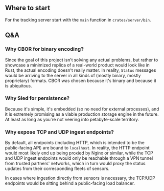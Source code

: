 ## Where to start

For the tracking server start with the `main` function in `crates/server/bin`.

## Q&A

### Why CBOR for binary encoding?

Since the goal of this project isn't solving any actual problems, but rather to
showcase a minimized replica of a real-world product would look like in Rust,
the actual encoding doesn't really matter. In reality, `Status` messages would
be arriving to the server in all kinds of (mostly binary, mostly proprietary)
formats. CBOR was chosen because it's binary and because it is ubiquitous.

### Why Sled for persistence?

Because it's simple, it's embedded (so no need for external processes), and it
is extremely promising as a viable production storage engine in the future. At
least as long as you're not veering into petabyte-scale territory.

### Why expose TCP and UDP ingest endpoints?

By default, all endpoints (including HTTP, which is intended to be the
public-facing API) are bound to `localhost`. In reality, the HTTP endpoint would
most likely end up being proxied by Nginx or similar, while the TCP and UDP
ingest endpoints would only be reachable through a VPN tunnel from trusted
partners' networks, which in turn would proxy the status updates from their
corresponding fleets of sensors.

In cases where ingestion directly from sensors is necessary, the TCP/UDP
endpoints would be sitting behind a public-facing load balancer.

